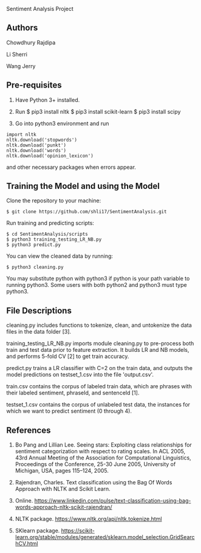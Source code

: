 Sentiment Analysis Project

Authors
----------------------------------------
Chowdhury Rajdipa

Li Sherri

Wang Jerry



Pre-requisites
----------------------------------------
1. Have Python 3+ installed.

2. Run
$ pip3 install nltk
$ pip3 install scikit-learn
$ pip3 install scipy

3. Go into python3 environment and run
```
import nltk
nltk.download('stopwords')
nltk.download('punkt')
nltk.download('words')
nltk.download('opinion_lexicon')
```
and other necessary packages when errors appear.



Training the Model and using the Model
----------------------------------------
Clone the repository to your machine:
```
$ git clone https://github.com/shli17/SentimentAnalysis.git
```

Run training and predicting scripts:
```
$ cd SentimentAnalysis/scripts
$ python3 training_testing_LR_NB.py
$ python3 predict.py
```

You can view the cleaned data by running:
```
$ python3 cleaning.py
```

You may substitute python with python3 if python is your path variable to running python3.
Some users with both python2 and python3 must type python3.



File Descriptions
----------------------------------------
cleaning.py includes functions to tokenize, clean, and untokenize the data files in the data folder [3].

training_testing_LR_NB.py imports module cleaning.py to pre-process both train and test data prior to feature extraction. It builds LR and NB models, and performs 5-fold CV [2] to get train accuracy.

predict.py trains a LR classifier with C=2 on the train data, and outputs the model predictions on testset_1.csv into the file 'output.csv'.

train.csv contains the corpus of labeled train data, which are phrases with their labeled sentiment, phraseId, and sentenceId [1].

testset_1.csv contains the corpus of unlabeled test data, the instances for which we want to predict sentiment (0 through 4).




References
----------------------------------------
1. Bo Pang and Lillian Lee. Seeing stars: Exploiting class relationships for sentiment categorization with respect to
rating scales. In ACL 2005, 43rd Annual Meeting of the Association for Computational Linguistics, Proceedings
of the Conference, 25-30 June 2005, University of Michigan, USA, pages 115–124, 2005.

2. Rajendran, Charles. Text classification using the Bag Of Words Approach with NLTK and Scikit Learn.
2018. Online. https://www.linkedin.com/pulse/text-classification-using-bag-words-approach-nltk-scikit-rajendran/

3. NLTK package. https://www.nltk.org/api/nltk.tokenize.html

4. SKlearn package. https://scikit-learn.org/stable/modules/generated/sklearn.model_selection.GridSearchCV.html
